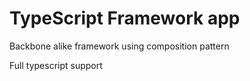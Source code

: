# TypeScript Framework app

Backbone alike framework using composition pattern

Full typescript support
